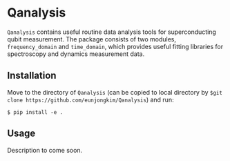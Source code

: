 # Qanalysis

`Qanalysis` contains useful routine data analysis tools for superconducting qubit measurement.
The package consists of two modules, `frequency_domain` and `time_domain`, which provides useful fitting libraries for spectroscopy and dynamics measurement data.

## Installation
Move to the directory of `Qanalysis` (can be copied to local directory by `$git clone https://github.com/eunjongkim/Qanalysis`) and run:
```
$ pip install -e .
```

## Usage
Description to come soon.


